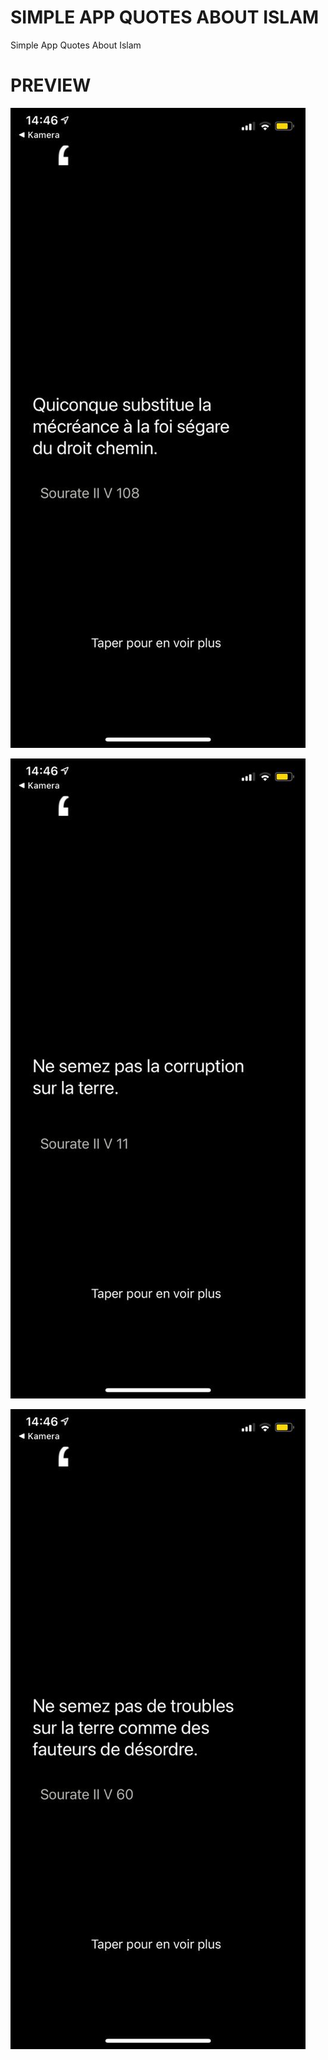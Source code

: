 # SIMPLE APP QUOTES ABOUT ISLAM

Simple App Quotes  About Islam

# PREVIEW



![Image](https://github.com/Ndiayesire/quotes/blob/main/1.jpeg)

![Image](https://github.com/Ndiayesire/quotes/blob/main/2.jpeg)

![Image](https://github.com/Ndiayesire/quotes/blob/main/3.jpeg)
